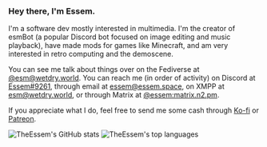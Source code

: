 ### Hey there, I'm Essem.
I'm a software dev mostly interested in multimedia. I'm the creator of esmBot (a popular Discord bot focused on image editing and music playback), have made mods for games like Minecraft, and am very interested in retro computing and the demoscene.

You can see me talk about things over on the Fediverse at [@esm@wetdry.world](https://wetdry.world/@esm). You can reach me (in order of activity) on Discord at [Essem#9261](https://discord.com/users/198198681982205953), through email at [essem@essem.space](mailto:essem@essem.space), on XMPP at [esm@wetdry.world](xmpp:esm@wetdry.world), or through Matrix at [@essem:matrix.n2.pm](https://matrix.to/#/@essem:matrix.n2.pm).

If you appreciate what I do, feel free to send me some cash through [Ko-fi](https://ko-fi.com/TheEssem) or [Patreon](https://patreon.com/TheEssem).

![TheEssem's GitHub stats](https://github-readme-stats.vercel.app/api?username=TheEssem&show_icons=true&theme=transparent)
![TheEssem's top languages](https://github-readme-stats.vercel.app/api/top-langs/?username=TheEssem&hide=php,css,html&hide_progress=true&theme=transparent)

<!--
**TheEssem/TheEssem** is a ✨ _special_ ✨ repository because its `README.md` (this file) appears on your GitHub profile.

Here are some ideas to get you started:

- 🔭 I’m currently working on ...
- 🌱 I’m currently learning ...
- 👯 I’m looking to collaborate on ...
- 🤔 I’m looking for help with ...
- 💬 Ask me about ...
- 📫 How to reach me: ...
- 😄 Pronouns: ...
- ⚡ Fun fact: ...
-->
